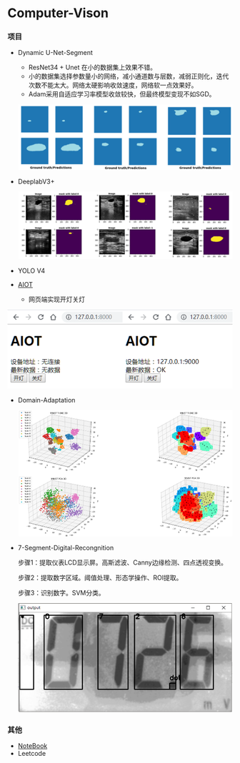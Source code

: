 # Computer-Vison

### 项目

* Dynamic U-Net-Segment 

  * ResNet34 + Unet 在小的数据集上效果不错。
  * 小的数据集选择参数量小的网络，减小通道数与层数，减弱正则化，迭代次数不能太大。网络太硬影响收敛速度，网络软一点效果好。
  * Adam采用自适应学习率模型收敛较快，但最终模型变现不如SGD。
  
  ![1569054114772](image/1569054114772.png)
  
* DeeplabV3+

  ![1569054180948](image/1569054180948.png)

* YOLO V4

* [AIOT](https://github.com/KeyForce/Computer-Vison/tree/master/AIOT/DEMO1)

  * 网页端实现开灯关灯

<div align=center><img src ="image/AIOT.png"/></div>



* Domain-Adaptation

  <div align=center><img src ="image/image-20200524152211570-1597029532519.png"width="550"/></div>

* 7-Segment-Digital-Recongnition

  步骤1：提取仪表LCD显示屏。高斯滤波、Canny边缘检测、四点透视变换。

  步骤2：提取数字区域。阈值处理、形态学操作、ROI提取。

  步骤3：识别数字。SVM分类。

  <div align=center><img src ="image/微信截图_20190517223708.png"/></div>

### 其他

* [NoteBook](https://github.com/KeyForce/NoteBook)
* Leetcode

